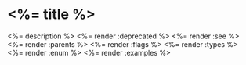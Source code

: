 # <%= title %>
<%= description %>
<%= render :deprecated %>
<%= render :see %>
<%= render :parents %>
<%= render :flags %>
<%= render :types %>
<%= render :enum %>
<%= render :examples %>

